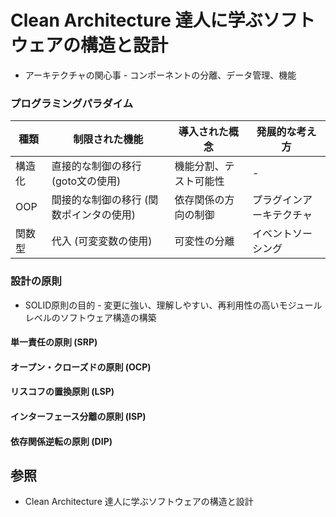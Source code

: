 # Clean Architecture 達人に学ぶソフトウェアの構造と設計
- アーキテクチャの関心事 - コンポーネントの分離、データ管理、機能

### プログラミングパラダイム

| 種類   | 制限された機能                          | 導入された概念         | 発展的な考え方           |
| -      | -                                       | -                      | -                        |
| 構造化 | 直接的な制御の移行 (goto文の使用)       | 機能分割、テスト可能性 | -                        |
| OOP    | 間接的な制御の移行 (関数ポインタの使用) | 依存関係の方向の制御   | プラグインアーキテクチャ |
| 関数型 | 代入 (可変変数の使用)                   | 可変性の分離           | イベントソーシング       |

### 設計の原則
- SOLID原則の目的 - 変更に強い、理解しやすい、再利用性の高いモジュールレベルのソフトウェア構造の構築

#### 単一責任の原則 (SRP)
#### オープン・クローズドの原則 (OCP)
#### リスコフの置換原則 (LSP)
#### インターフェース分離の原則 (ISP)
#### 依存関係逆転の原則 (DIP)

## 参照
- Clean Architecture 達人に学ぶソフトウェアの構造と設計
